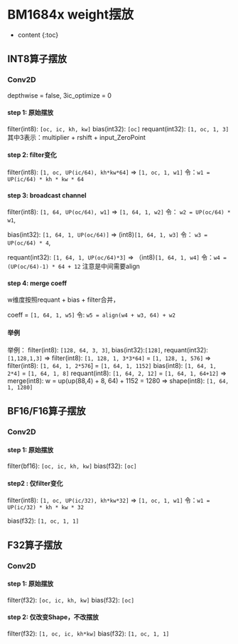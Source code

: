 # BM1684x weight摆放

* content
{:toc}

## INT8算子摆放
### Conv2D

depthwise = false, 3ic_optimize = 0

#### step 1: 原始摆放

filter(int8): `[oc, ic, kh, kw]`
bias(int32): `[oc]`
requant(int32): `[1, oc, 1, 3]`
其中3表示：multiplier + rshift + input_ZeroPoint

#### step 2: filter变化

filter(int8): `[1, oc, UP(ic/64), kh*kw*64]` => `[1, oc, 1, w1]`
令：`w1 = UP(ic/64) * kh * kw * 64`

#### step 3: broadcast channel

filter(int8): `[1, 64, UP(oc/64), w1]` => `[1, 64, 1, w2]`
令： `w2 = UP(oc/64) * w1`,


bias(int32): `[1, 64, 1, UP(oc/64)]` => (int8)`[1, 64, 1, w3]`
令： `w3 = UP(oc/64) * 4`,

requant(int32): `[1, 64, 1, UP(oc/64)*3]` => （int8)`[1, 64, 1, w4]`
令：`w4 = (UP(oc/64)-1) * 64 + 12`
注意是中间需要align

#### step 4: merge coeff
w维度按照requant + bias + filter合并，

coeff = `[1, 64, 1, w5]`
令: `w5 = align(w4 + w3, 64) + w2`

#### 举例

举例：
filter(int8): `[128, 64, 3, 3]`, bias(int32):`[128]`, requant(int32):`[1,128,1,3]`
=> filter(int8): `[1, 128, 1, 3*3*64]` = `[1, 128, 1, 576]`
=> filter(int8): `[1, 64, 1, 2*576`] = `[1, 64, 1, 1152]`
   bias(int8): `[1, 64, 1, 2*4]` = `[1, 64, 1, 8]`
   requant(int8): `[1, 64, 2, 12]` = `[1, 64, 1, 64+12]`
=> merge(int8): w = up(up(88,4) + 8, 64) + 1152 = 1280
=> shape(int8): `[1, 64, 1, 1280]`

## BF16/F16算子摆放

### Conv2D

#### step 1: 原始摆放

filter(bf16): `[oc, ic, kh, kw]`
bias(f32): `[oc]`

#### step2 : 仅filter变化

filter(int8): `[1, oc, UP(ic/32), kh*kw*32]` => `[1, oc, 1, w1]`
令：`w1 = UP(ic/32) * kh * kw * 32`

bias(f32): `[1, oc, 1, 1]`

## F32算子摆放

### Conv2D

#### step 1: 原始摆放

filter(f32): `[oc, ic, kh, kw]`
bias(f32): `[oc]`

#### step 2: 仅改变Shape，不改摆放

filter(f32): `[1, oc, ic, kh*kw]`
bias(f32): `[1, oc, 1, 1]`

